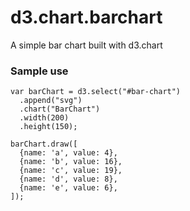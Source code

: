 d3.chart.barchart
=================

A simple bar chart built with d3.chart

### Sample use

    var barChart = d3.select("#bar-chart")
      .append("svg")
      .chart("BarChart")
      .width(200)
      .height(150);

    barChart.draw([
      {name: 'a', value: 4},
      {name: 'b', value: 16},
      {name: 'c', value: 19},
      {name: 'd', value: 8},
      {name: 'e', value: 6},
    ]);